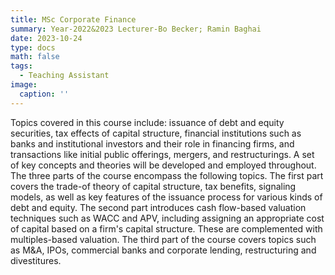 ```yaml
---
title: MSc Corporate Finance
summary: Year-2022&2023 Lecturer-Bo Becker; Ramin Baghai
date: 2023-10-24
type: docs
math: false
tags:
  - Teaching Assistant
image:
  caption: ''
---
```


Topics covered in this course include: issuance of debt and equity securities, tax effects of capital structure, financial institutions such as banks and institutional investors and their role in financing firms, and transactions like initial public offerings, mergers, and restructurings. A set of key concepts and theories will be developed and employed throughout. The three parts of the course encompass the following topics. The first part covers the trade-of theory of capital structure, tax benefits, signaling models, as well as key features of the issuance process for various kinds of debt and equity. The second part introduces cash flow-based valuation techniques such as WACC and APV, including assigning an appropriate cost of capital based on a firm's capital structure. These are complemented with multiples-based valuation. The third part of the course covers topics such as M&A, IPOs, commercial banks and corporate lending, restructuring and divestitures.